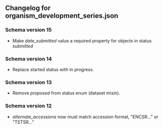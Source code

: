 ## Changelog for organism_development_series.json

### Schema version 15

* Make *date_submitted* value a required property for objects in status *submitted*

### Schema version 14

* Replace started status with in progress.

### Schema version 13

* Remove *proposed* from status enum (dataset mixin).

### Schema version 12

* *alternate_accessions* now must match accession format, "ENCSR..." or "TSTSR..."

